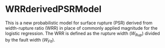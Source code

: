 # WRRderivedPSRModel
This is a new probabilistic model for surface rupture (PSR) derived from width-rupture ratio (WRR) in place of commonly applied magnitude for the logistic regression. The WRR is defined as the rupture width ($W_{Rup}$) divided by the fault width ($W_{Flt}$).
